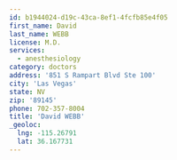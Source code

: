 ```yaml
---
id: b1944024-d19c-43ca-8ef1-4fcfb85e4f05
first_name: David
last_name: WEBB
license: M.D.
services:
  - anesthesiology
category: doctors
address: '851 S Rampart Blvd Ste 100'
city: 'Las Vegas'
state: NV
zip: '89145'
phone: 702-357-8004
title: 'David WEBB'
_geoloc:
  lng: -115.26791
  lat: 36.167731
---
```

